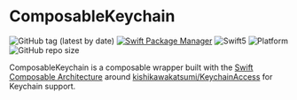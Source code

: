 # ComposableKeychain

![GitHub tag (latest by date)](https://img.shields.io/github/v/tag/msigsbey/ComposableKeychain)
[![Swift Package Manager](https://img.shields.io/badge/SPM-Compatible-brightgreen.svg?style=flat)](https://swift.org/package-manager)
![Swift5](https://img.shields.io/badge/Swift-5-orange.svg)
![Platform](https://img.shields.io/badge/platform-iOS|macOS|tvOS|watchOS-blue.svg?style=flat)
![GitHub repo size](https://img.shields.io/github/repo-size/msigsbey/ComposableKeychain)

ComposableKeychain is a composable wrapper built with the [Swift Composable Architecture](https://github.com/pointfreeco/swift-composable-architecture) around [kishikawakatsumi/KeychainAccess](https://github.com/kishikawakatsumi/KeychainAccess) for Keychain support.
